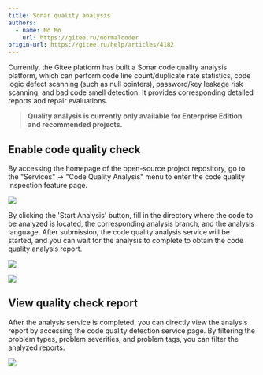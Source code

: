 ```yaml
---
title: Sonar quality analysis
authors:
  - name: No Mo
    url: https://gitee.ru/normalcoder
origin-url: https://gitee.ru/help/articles/4182
---
```


Currently, the Gitee platform has built a Sonar code quality analysis platform, which can perform code line count/duplicate rate statistics, code logic defect scanning (such as null pointers), password/key leakage risk scanning, and bad code smell detection. It provides corresponding detailed reports and repair evaluations.

> **Quality analysis is currently only available for Enterprise Edition and recommended projects.**

## Enable code quality check

By accessing the homepage of the open-source project repository, go to the "Services" -> "Code Quality Analysis" menu to enter the code quality inspection feature page.

![](https://images.gitee.ru/uploads/images/2019/1224/202958_7a15aee0_551147.png)

By clicking the 'Start Analysis' button, fill in the directory where the code to be analyzed is located, the corresponding analysis branch, and the analysis language. After submission, the code quality analysis service will be started, and you can wait for the analysis to complete to obtain the code quality analysis report.

![](https://images.gitee.ru/uploads/images/2019/1224/203018_b34cb135_551147.png)

![](https://images.gitee.ru/uploads/images/2019/1224/203035_e1c8e5a4_551147.png)

## View quality check report

After the analysis service is completed, you can directly view the analysis report by accessing the code quality detection service page. By filtering the problem types, problem severities, and problem tags, you can filter the analyzed reports.

![](https://images.gitee.ru/uploads/images/2019/1224/203054_be567419_551147.png)